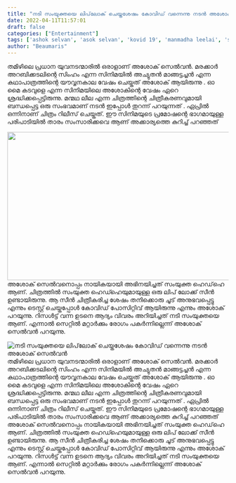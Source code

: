 ```yaml
---
title: "നടി സംയുക്തയെ ലിപ്‌ലോക് ചെയ്തശേഷം കോവിഡ് വന്നെന്നു നടൻ അശോക് സെൽവൻ"
date: 2022-04-11T11:57:01
draft: false
categories: ["Entertainment"]
tags: ['ashok selvan', 'asok selvan', 'kovid 19', 'manmadha leelai', 'samyuktha hegde']
author: "Beaumaris"
---
```


തമിഴിലെ പ്രധാന യുവനടന്മാരിൽ ഒരാളാണ് അശോക് സെൽവൻ. മരക്കാര്‍ അറബിക്കടലിന്റെ സിംഹം എന്ന സിനിമയിൽ അച്യുതൻ മാങ്ങട്ടച്ചന്‍ എന്ന കഥാപാത്രത്തിന്റെ യൗവ്വനകാല വേഷം ചെയ്തത് അശോക് ആയിരുന്നു . ഓ മൈ കടവുളെ എന്ന സിനിമയിലെ അശോകിന്റെ വേഷം ഏറെ ശ്രദ്ധിക്കപ്പെട്ടിരുന്നു. മന്മഥ ലീല എന്ന ചിത്രത്തിന്റെ ചിത്രീകരണവുമായി ബന്ധപ്പെട്ട ഒരു സംഭവമാണ് നടൻ ഇപ്പോൾ തുറന്ന് പറയുന്നത് . ഏപ്രിൽ ഒന്നിനാണ് ചിത്രം റിലീസ് ചെയ്തത്. ഈ സിനിമയുടെ പ്രമോഷന്റെ ഭാഗമായുള്ള പരിപാടിയിൽ താരം സംസാരിക്കവെ ആണ് അക്കാര്യത്തെ കുറിച്ച് പറഞ്ഞത്

<img class="size-full wp-image-329338 aligncenter" src="https://cdn.boolokam.com/articles/2022/04/yjyjy-1.jpg" alt="" width="600" height="338" />അശോക് സെൽവനൊപ്പം നായികയായി അഭിനയിച്ചത് സംയുക്ത ഹെഡ്‌ഹെ ആണ്. ചിത്രത്തില്‍ സംയുക്ത ഹെഡ്ഹെയുമായുള്ള ഒരു ലിപ് ലോക്ക് സീന്‍ ഉണ്ടായിരുന്നു. ആ സീൻ ചിത്രീകരിച്ച ശേഷം തനിക്കൊരു ചൂട് അനുഭവപ്പെട്ടു എന്നും ടെസ്റ്റ് ചെയ്തപ്പോൾ കോവിഡ് പോസിറ്റിവ് ആയിരുന്നു എന്നും അശോക് പറയുന്നു. റിസള്‍ട്ട് വന്ന ഉടനെ ആദ്യം വിവരം അറിയിച്ചത് നടി സംയുക്തയെ ആണ്. എന്നാൽ സെറ്റിൽ മറ്റാർക്കും രോഗം പകർന്നില്ലെന്ന് അശോക് സെൽവൻ പറയുന്നു.


![നടി സംയുക്തയെ ലിപ്‌ലോക് ചെയ്തശേഷം കോവിഡ് വന്നെന്നു നടൻ അശോക് സെൽവൻ](https://cdn.boolokam.com/articles/2022/04/yjyjy-1.jpg)തമിഴിലെ പ്രധാന യുവനടന്മാരിൽ ഒരാളാണ് അശോക് സെൽവൻ. മരക്കാര്‍ അറബിക്കടലിന്റെ സിംഹം എന്ന സിനിമയിൽ അച്യുതൻ മാങ്ങട്ടച്ചന്‍ എന്ന കഥാപാത്രത്തിന്റെ യൗവ്വനകാല വേഷം ചെയ്തത് അശോക് ആയിരുന്നു . ഓ മൈ കടവുളെ എന്ന സിനിമയിലെ അശോകിന്റെ വേഷം ഏറെ ശ്രദ്ധിക്കപ്പെട്ടിരുന്നു. മന്മഥ ലീല എന്ന ചിത്രത്തിന്റെ ചിത്രീകരണവുമായി ബന്ധപ്പെട്ട ഒരു സംഭവമാണ് നടൻ ഇപ്പോൾ തുറന്ന് പറയുന്നത് . ഏപ്രിൽ ഒന്നിനാണ് ചിത്രം റിലീസ് ചെയ്തത്. ഈ സിനിമയുടെ പ്രമോഷന്റെ ഭാഗമായുള്ള പരിപാടിയിൽ താരം സംസാരിക്കവെ ആണ് അക്കാര്യത്തെ കുറിച്ച് പറഞ്ഞത് അശോക് സെൽവനൊപ്പം നായികയായി അഭിനയിച്ചത് സംയുക്ത ഹെഡ്‌ഹെ ആണ്. ചിത്രത്തില്‍ സംയുക്ത ഹെഡ്ഹെയുമായുള്ള ഒരു ലിപ് ലോക്ക് സീന്‍ ഉണ്ടായിരുന്നു. ആ സീൻ ചിത്രീകരിച്ച ശേഷം തനിക്കൊരു ചൂട് അനുഭവപ്പെട്ടു എന്നും ടെസ്റ്റ് ചെയ്തപ്പോൾ കോവിഡ് പോസിറ്റിവ് ആയിരുന്നു എന്നും അശോക് പറയുന്നു. റിസള്‍ട്ട് വന്ന ഉടനെ ആദ്യം വിവരം അറിയിച്ചത് നടി സംയുക്തയെ ആണ്. എന്നാൽ സെറ്റിൽ മറ്റാർക്കും രോഗം പകർന്നില്ലെന്ന് അശോക് സെൽവൻ പറയുന്നു.
